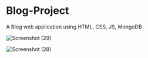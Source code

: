 # Blog-Project
 A Blog web application using HTML, CSS, JS, MongoDB

 
![Screenshot (29)](https://github.com/abhijithca78/Blog-Project/assets/83497961/84f6c910-5fcf-46d6-b340-f91955f47166)


![Screenshot (28)](https://github.com/abhijithca78/Blog-Project/assets/83497961/15b1afd6-18c0-4ac6-a690-e15e6f0faabd)
